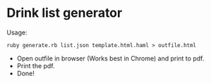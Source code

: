 Drink list generator
========

Usage:
```
ruby generate.rb list.json template.html.haml > outfile.html
```

* Open outfile in browser (Works best in Chrome) and print to pdf. 
* Print the pdf. 
* Done! 
